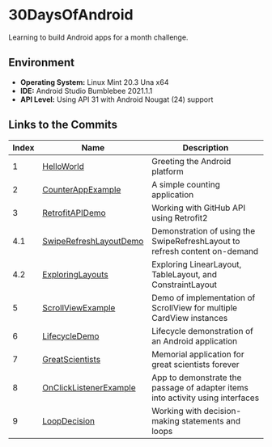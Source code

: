 # 30DaysOfAndroid

Learning to build Android apps for a month challenge.

## Environment

  - **Operating System:** Linux Mint 20.3 Una x64
  - **IDE:** Android Studio Bumblebee 2021.1.1
  - **API Level:** Using API 31 with Android Nougat (24) support

## Links to the Commits

| Index | Name                         | Description                                                                   |
|-------|------------------------------|-------------------------------------------------------------------------------|
| 1     | [HelloWorld][1]              | Greeting the Android platform                                                 |
| 2     | [CounterAppExample][2]       | A simple counting application                                                 |
| 3     | [RetrofitAPIDemo][3]         | Working with GitHub API using Retrofit2                                       |
| 4.1   | [SwipeRefreshLayoutDemo][4a] | Demonstration of using the SwipeRefreshLayout to refresh content on-demand    |
| 4.2   | [ExploringLayouts][4b]       | Exploring LinearLayout, TableLayout, and ConstraintLayout                     |
| 5     | [ScrollViewExample][5]       | Demo of implementation of ScrollView for multiple CardView instances          |
| 6     | [LifecycleDemo][6]           | Lifecycle demonstration of an Android application                             |
| 7     | [GreatScientists][7]         | Memorial application for great scientists forever                             |
| 8     | [OnClickListenerExample][8]  | App to demonstrate the passage of adapter items into activity using interfaces|
| 9     | [LoopDecision][9]            | Working with decision-making statements and loops                             |



[1]: https://github.com/rohanbari/HelloWorld
[2]: https://github.com/rohanbari/CounterAppExample
[3]: https://github.com/rohanbari/RetrofitAPIDemo
[4a]: https://github.com/rohanbari/SwipeRefreshLayoutDemo
[4b]: https://github.com/rohanbari/ExploringLayouts
[5]: https://github.com/rohanbari/ScrollViewExample
[6]: https://github.com/rohanbari/LifecycleDemo
[7]: https://github.com/rohanbari/GreatScientists
[8]: https://github.com/rohanbari/OnClickListenerExample
[9]: https://github.com/rohanbari/LoopDecision

